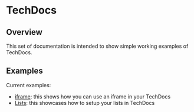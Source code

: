 # TechDocs

## Overview

This set of documentation is intended to show simple working examples of TechDocs.

## Examples

Current examples:

- [iframe](./examples/iframe.md): this shows how you can use an iframe in your TechDocs
- [Lists](./examples/lists.md): this showcases how to setup your lists in TechDocs
